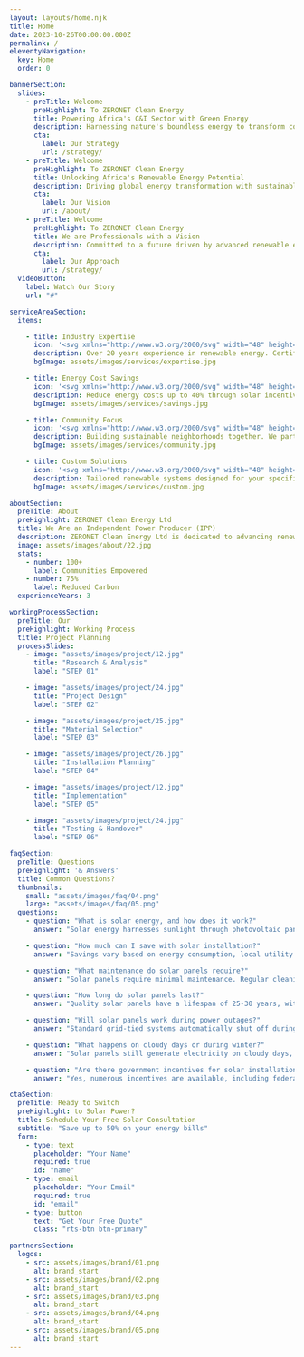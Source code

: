 ```yaml
---
layout: layouts/home.njk
title: Home
date: 2023-10-26T00:00:00.000Z
permalink: /
eleventyNavigation:
  key: Home
  order: 0

bannerSection:
  slides:
    - preTitle: Welcome
      preHighlight: To ZERONET Clean Energy
      title: Powering Africa's C&I Sector with Green Energy
      description: Harnessing nature's boundless energy to transform commercial and industrial sectors sustainably.
      cta:
        label: Our Strategy
        url: /strategy/
    - preTitle: Welcome
      preHighlight: To ZERONET Clean Energy
      title: Unlocking Africa's Renewable Energy Potential
      description: Driving global energy transformation with sustainable and innovative renewable solutions.
      cta:
        label: Our Vision
        url: /about/
    - preTitle: Welcome
      preHighlight: To ZERONET Clean Energy
      title: We are Professionals with a Vision
      description: Committed to a future driven by advanced renewable energy technologies and impactful solutions.
      cta:
        label: Our Approach
        url: /strategy/
  videoButton:
    label: Watch Our Story
    url: "#"

serviceAreaSection:
  items:

    - title: Industry Expertise
      icon: '<svg xmlns="http://www.w3.org/2000/svg" width="48" height="48" viewBox="0 0 24 24" fill="none" stroke="#4AAB3D" stroke-width="2" stroke-linecap="round" stroke-linejoin="round" class="lucide lucide-badge-check"><path d="M3.85 8.62a4 4 0 0 1 4.78-4.77 4 4 0 0 1 6.74 0 4 4 0 0 1 4.78 4.78 4 4 0 0 1 0 6.74 4 4 0 0 1-4.77 4.78 4 4 0 0 1-6.75 0 4 4 0 0 1-4.78-4.77 4 4 0 0 1 0-6.76Z"/><path d="m9 12 2 2 4-4"/></svg>'
      description: Over 20 years experience in renewable energy. Certified professionals delivering quality installations and service.
      bgImage: assets/images/services/expertise.jpg

    - title: Energy Cost Savings
      icon: '<svg xmlns="http://www.w3.org/2000/svg" width="48" height="48" viewBox="0 0 24 24" fill="none" stroke="#4AAB3D" stroke-width="2" stroke-linecap="round" stroke-linejoin="round" class="lucide lucide-piggy-bank"><path d="M19 5c-1.5 0-2.8 1.4-3 2-3.5-1.5-11-.3-11 5 0 1.8 0 3 2 4.5V20h4v-2h3v2h4v-4c1-.5 1.7-1 2-2h2v-4h-2c0-1-.5-1.5-1-2h0V5z"/><path d="M2 9v1c0 1.1.9 2 2 2h1"/><path d="M16 11h0"/></svg>'
      description: Reduce energy costs up to 40% through solar incentives and credits. See returns within 5-7 years.
      bgImage: assets/images/services/savings.jpg

    - title: Community Focus
      icon: '<svg xmlns="http://www.w3.org/2000/svg" width="48" height="48" viewBox="0 0 24 24" fill="none" stroke="#4AAB3D" stroke-width="2" stroke-linecap="round" stroke-linejoin="round" class="lucide lucide-users"><path d="M16 21v-2a4 4 0 0 0-4-4H6a4 4 0 0 0-4 4v2"/><circle cx="9" cy="7" r="4"/><path d="M22 21v-2a4 4 0 0 0-3-3.87"/><path d="M16 3.13a4 4 0 0 1 0 7.75"/></svg>'
      description: Building sustainable neighborhoods together. We partner with communities to create energy solutions that reflect local values.
      bgImage: assets/images/services/community.jpg

    - title: Custom Solutions
      icon: '<svg xmlns="http://www.w3.org/2000/svg" width="48" height="48" viewBox="0 0 24 24" fill="none" stroke="#4AAB3D" stroke-width="2" stroke-linecap="round" stroke-linejoin="round" class="lucide lucide-settings"><path d="M12.22 2h-.44a2 2 0 0 0-2 2v.18a2 2 0 0 1-1 1.73l-.43.25a2 2 0 0 1-2 0l-.15-.08a2 2 0 0 0-2.73.73l-.22.38a2 2 0 0 0 .73 2.73l.15.1a2 2 0 0 1 1 1.72v.51a2 2 0 0 1-1 1.74l-.15.09a2 2 0 0 0-.73 2.73l.22.38a2 2 0 0 0 2.73.73l.15-.08a2 2 0 0 1 2 0l.43.25a2 2 0 0 1 1 1.73V20a2 2 0 0 0 2 2h.44a2 2 0 0 0 2-2v-.18a2 2 0 0 1 1-1.73l.43-.25a2 2 0 0 1 2 0l.15.08a2 2 0 0 0 2.73-.73l.22-.39a2 2 0 0 0-.73-2.73l-.15-.08a2 2 0 0 1-1-1.74v-.5a2 2 0 0 1 1-1.74l.15-.09a2 2 0 0 0 .73-2.73l-.22-.38a2 2 0 0 0-2.73-.73l-.15.08a2 2 0 0 1-2 0l-.43-.25a2 2 0 0 1-1-1.73V4a2 2 0 0 0-2-2z"/><circle cx="12" cy="12" r="3"/></svg>'
      description: Tailored renewable systems designed for your specific needs, usage patterns, and property characteristics.
      bgImage: assets/images/services/custom.jpg

aboutSection:
  preTitle: About
  preHighlight: ZERONET Clean Energy Ltd
  title: We Are an Independent Power Producer (IPP)
  description: ZERONET Clean Energy Ltd is dedicated to advancing renewable energy across Sub-Saharan Africa. We specialize in providing cost-effective, reliable, and environmentally positive energy solutions, helping businesses thrive while promoting a sustainable future.
  image: assets/images/about/22.jpg
  stats:
    - number: 100+
      label: Communities Empowered
    - number: 75%
      label: Reduced Carbon
  experienceYears: 3

workingProcessSection:
  preTitle: Our
  preHighlight: Working Process
  title: Project Planning
  processSlides:
    - image: "assets/images/project/12.jpg"
      title: "Research & Analysis"
      label: "STEP 01"

    - image: "assets/images/project/24.jpg"
      title: "Project Design"
      label: "STEP 02"

    - image: "assets/images/project/25.jpg"
      title: "Material Selection"
      label: "STEP 03"

    - image: "assets/images/project/26.jpg"
      title: "Installation Planning"
      label: "STEP 04"

    - image: "assets/images/project/12.jpg"
      title: "Implementation"
      label: "STEP 05"

    - image: "assets/images/project/24.jpg"
      title: "Testing & Handover"
      label: "STEP 06"

faqSection:
  preTitle: Questions
  preHighlight: '& Answers'
  title: Common Questions?
  thumbnails:
    small: "assets/images/faq/04.png"
    large: "assets/images/faq/05.png"
  questions:
    - question: "What is solar energy, and how does it work?"
      answer: "Solar energy harnesses sunlight through photovoltaic panels that convert light into electricity. These panels contain semiconductors that create an electric current when exposed to sunlight, providing clean, renewable power for homes and businesses."

    - question: "How much can I save with solar installation?"
      answer: "Savings vary based on energy consumption, local utility rates, and system size. Most homeowners save 20-30% on their electricity bills, with the system typically paying for itself within 5-7 years through reduced energy costs and government incentives."

    - question: "What maintenance do solar panels require?"
      answer: "Solar panels require minimal maintenance. Regular cleaning to remove dust and debris, annual professional inspections, and occasional monitoring of system performance are typically sufficient to maintain optimal operation."

    - question: "How long do solar panels last?"
      answer: "Quality solar panels have a lifespan of 25-30 years, with manufacturers typically providing 25-year performance warranties. While efficiency may slightly decrease over time, panels continue producing significant power well beyond their warranty period."

    - question: "Will solar panels work during power outages?"
      answer: "Standard grid-tied systems automatically shut off during power outages for safety reasons. However, systems with battery backup can continue providing power during outages, ensuring continuous electricity supply to your home."

    - question: "What happens on cloudy days or during winter?"
      answer: "Solar panels still generate electricity on cloudy days, though at reduced efficiency (20-30% of normal output). Modern panels are designed to work effectively in all seasons, including winter, though production may vary with weather conditions."

    - question: "Are there government incentives for solar installation?"
      answer: "Yes, numerous incentives are available, including federal tax credits, state rebates, and local utility programs. These can significantly reduce the initial installation costs, sometimes by up to 50% or more."

ctaSection:
  preTitle: Ready to Switch
  preHighlight: to Solar Power?
  title: Schedule Your Free Solar Consultation
  subtitle: "Save up to 50% on your energy bills"
  form:
    - type: text
      placeholder: "Your Name"
      required: true
      id: "name"
    - type: email
      placeholder: "Your Email"
      required: true
      id: "email"
    - type: button
      text: "Get Your Free Quote"
      class: "rts-btn btn-primary"

partnersSection:
  logos:
    - src: assets/images/brand/01.png
      alt: brand_start
    - src: assets/images/brand/02.png
      alt: brand_start
    - src: assets/images/brand/03.png
      alt: brand_start
    - src: assets/images/brand/04.png
      alt: brand_start
    - src: assets/images/brand/05.png
      alt: brand_start
---
```

